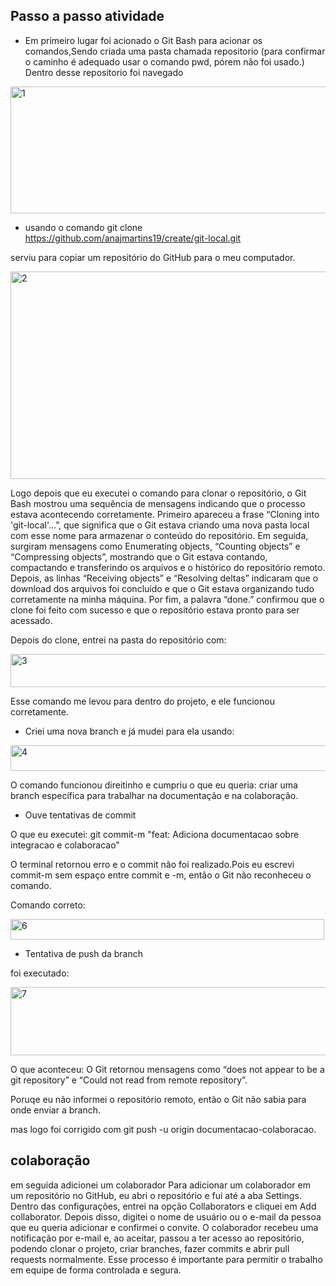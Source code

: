 ## Passo a passo atividade 
- Em primeiro lugar foi acionado o Git Bash para acionar os comandos,Sendo criada uma pasta chamada repositorio (para confirmar o caminho é adequado usar o comando pwd, pórem não foi usado.)
Dentro desse repositorio foi navegado


<img width="512" height="203" alt="1" src="https://github.com/user-attachments/assets/bd324b97-bd1b-4d89-8c14-3ea6b25564e2" />


- usando o comando git clone https://github.com/anajmartins19/create/git-local.git 

serviu para copiar um repositório do GitHub para o meu computador.




<img width="726" height="332" alt="2" src="https://github.com/user-attachments/assets/4d76bdcd-8aef-48bb-b465-e5e964f3ec9e" />

Logo depois que eu executei o comando para clonar o repositório, o Git Bash mostrou uma sequência de mensagens indicando que o processo estava acontecendo corretamente. Primeiro apareceu a frase “Cloning into 'git-local'...”, que significa que o Git estava criando uma nova pasta local com esse nome para armazenar o conteúdo do repositório.
Em seguida, surgiram mensagens como Enumerating objects, “Counting objects” e “Compressing objects”, mostrando que o Git estava contando, compactando e transferindo os arquivos e o histórico do repositório remoto. Depois, as linhas “Receiving objects” e “Resolving deltas” indicaram que o download dos arquivos foi concluído e que o Git estava organizando tudo corretamente na minha máquina. Por fim, a palavra “done.” confirmou que o clone foi feito com sucesso e que o repositório estava pronto para ser acessado.






Depois do clone, entrei na pasta do repositório com:

<img width="628" height="53" alt="3" src="https://github.com/user-attachments/assets/66c43b6e-2f4f-4b87-b642-80389b689465" />



Esse comando me levou para dentro do projeto, e ele funcionou corretamente.

- Criei uma nova branch e já mudei para ela usando:


<img width="525" height="41" alt="4" src="https://github.com/user-attachments/assets/48a0032e-ba8b-4cfe-b43f-87f28457dfb1" />


O comando funcionou direitinho e cumpriu o que eu queria: criar uma branch específica para trabalhar na documentação e na colaboração.

- Ouve tentativas de commit 

O que eu executei:
git commit-m "feat: Adiciona documentacao sobre integracao e colaboracao"

O terminal retornou erro e o commit não foi realizado.Pois eu  escrevi commit-m sem espaço entre commit e -m, então o Git não reconheceu o comando.

Comando correto:

<img width="502" height="33" alt="6" src="https://github.com/user-attachments/assets/62dd8a35-207b-4731-9f44-30df7238273a" />

-  Tentativa de push da branch

foi executado:

<img width="558" height="109" alt="7" src="https://github.com/user-attachments/assets/a128811c-75dd-41e3-bb5f-57c132553448" />

O que aconteceu:
O Git retornou mensagens como “does not appear to be a git repository” e “Could not read from remote repository”.

Poruqe eu  não informei o repositório remoto, então o Git não sabia para onde enviar a branch.

mas logo foi corrigido com
git push -u origin documentacao-colaboracao.

## colaboração 
em seguida adicionei um colaborador 
Para adicionar um colaborador em um repositório no GitHub, eu abri o repositório e fui até a aba Settings. Dentro das configurações, entrei na opção Collaborators e cliquei em Add collaborator. Depois disso, digitei o nome de usuário ou o e-mail da pessoa que eu queria adicionar e confirmei o convite. O colaborador recebeu uma notificação por e-mail e, ao aceitar, passou a ter acesso ao repositório, podendo clonar o projeto, criar branches, fazer commits e abrir pull requests normalmente. Esse processo é importante para permitir o trabalho em equipe de forma controlada e segura.




